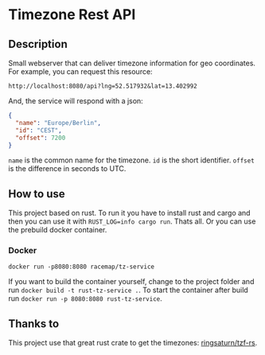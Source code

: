# Timezone Rest API

## Description

Small webserver that can deliver timezone information for geo coordinates. For example, you can request this resource:

```
http://localhost:8080/api?lng=52.517932&lat=13.402992
```

And, the service will respond with a json:

```json
{
  "name": "Europe/Berlin",
  "id": "CEST",
  "offset": 7200
}
```

`name` is the common name for the timezone. `id` is the short identifier. `offset` is the difference in seconds to UTC.

## How to use

This project based on rust. To run it you have to install rust and cargo and then you can use it with `RUST_LOG=info cargo run`. Thats all. Or you can use the prebuild docker container. 

### Docker

```
docker run -p8080:8080 racemap/tz-service
```

If you want to build the container yourself, change to the project folder and run `docker build -t rust-tz-service .`. To start the container after build run `docker run -p 8080:8080 rust-tz-service`.

## Thanks to

This project use that great rust crate to get the timezones: [ringsaturn/tzf-rs](https://crates.io/crates/tzf-rs).
